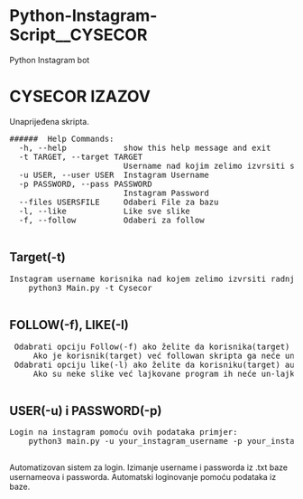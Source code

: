 # Python-Instagram-Script__CYSECOR
Python Instagram bot
# CYSECOR IZAZOV
Unaprijeđena skripta.


<pre>
######  Help Commands:
  -h, --help            show this help message and exit
  -t TARGET, --target TARGET
                        Username nad kojim zelimo izvrsiti skriptu
  -u USER, --user USER  Instagram Username
  -p PASSWORD, --pass PASSWORD
                        Instagram Password
  --files USERSFILE     Odaberi File za bazu
  -l, --like            Like sve slike
  -f, --follow          Odaberi za follow
  </pre>
 ## Target(-t)
 <pre>
Instagram username korisnika nad kojem zelimo izvrsiti radnju npr:
    python3 Main.py -t Cysecor
 </pre>
 ## FOLLOW(-f), LIKE(-l)
 <pre>
 Odabrati opciju Follow(-f) ako želite da korisnika(target) automatski zaprati,
     Ako je korisnik(target) već followan skripta ga neće un-followati
 Odabrati opciju like(-l) ako želite da korisniku(target) automatski lajkujete slike
     Ako su neke slike već lajkovane program ih neće un-lajkati.
 </pre>
 ## USER(-u) i PASSWORD(-p)
<pre>
Login na instagram pomoću ovih podataka primjer:
    python3 main.py -u your_instagram_username -p your_instagram_password -t Cysecor -f -l   (S ovom komandom ćete se loginovati na instagram pomoću username i passworda i automatski zapratiti korisnika(targeta) u ovom slučaju Cysecora i lajkati mu slike)
    
</pre>
Automatizovan sistem za login. Izimanje username i passworda iz .txt baze usernameova i passworda.
Automatski loginovanje pomoću podataka iz baze.
  
 
